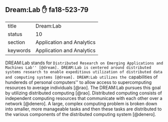 ## Dream:Lab :hand: fa18-523-79


|          |                           |
| -------- | ------------------------- |
| title    | Dream:Lab                 | 
| status   | 10                        |
| section  | Application and Analytics |
| keywords | Application and Analytics |



DREAM:Lab stands for ``Distributed Research on Emerging Applications
and Machines Lab'' [@dream]. DREAM:Lab is centered around
distributed systems research to enable expeditious utilization of
distributed data and computing systems [@dream]. DREAM:Lab
utilizes the ``capabilities of hundereds of personal computers'' to
allow access to supercomputing resources to average
individuals [@rao]. The DREAM:Lab pursues this goal by utilizing
distributed computing [@rao].  Distributed computing consists of
independent computing resources that communicate with each other over
a network [@denero]. A large, complex computing problem is broken
down into smaller, more manageable tasks and then these tasks are
distributed to the various components of the distributed computing
system [@denero].


    
